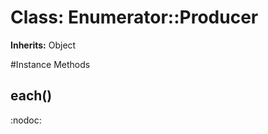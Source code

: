 # Class: Enumerator::Producer
**Inherits:** Object
    




#Instance Methods
## each() [](#method-i-each)
:nodoc:


